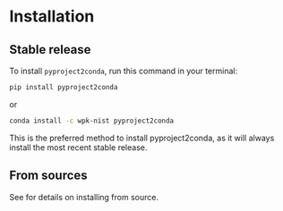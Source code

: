 # Installation

## Stable release

To install `pyproject2conda`, run this command in your terminal:

```bash
pip install pyproject2conda
```

or

```bash
conda install -c wpk-nist pyproject2conda
```

This is the preferred method to install pyproject2conda, as it will always
install the most recent stable release.

## From sources

See [](./contributing) for details on installing from source.
